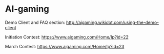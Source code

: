 # AI-gaming


Demo Client and FAQ section:
http://aigaming.wikidot.com/using-the-demo-client


Initiation Contest:
https://www.aigaming.com/Home/Ip?id=22

March Contest:
https://www.aigaming.com/Home/Ip?id=23
